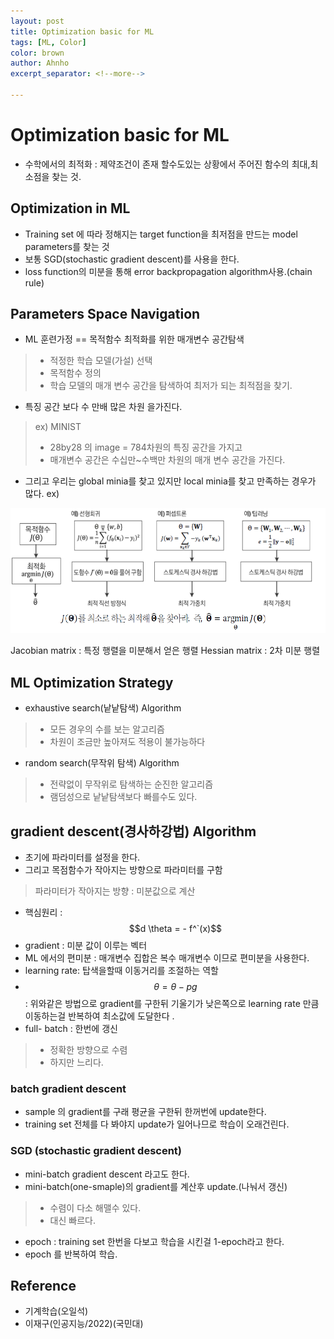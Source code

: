 ```yaml
---
layout: post
title: Optimization basic for ML
tags: [ML, Color]
color: brown
author: Ahnho
excerpt_separator: <!--more-->

---
```


# Optimization basic for ML

- 수학에서의 최적화 : 제약조건이 존재 할수도있는 상황에서 주어진 함수의 최대,최소점을 찾는 것.

<!--more-->

## Optimization in ML 
- Training set 에 따라 정해지는 target function을 최저점을 만드는 model parameters를 찾는 것
- 보통 SGD(stochastic gradient descent)를 사용을 한다.
- loss function의 미분을 통해 error backpropagation algorithm사용.(chain rule)


## Parameters Space Navigation
- ML 훈련가정 == 목적함수 최적화를 위한 매개변수 공간탐색 
> - 적정한 학습 모델(가설) 선택
> - 목적함수 정의 
> - 학습 모델의 매개 변수 공간을 탐색하여 최저가 되는 최적점을 찾기.
-  특징 공간 보다 수 만배 많은 차원 을가진다. 
> ex) MINIST
> - 28by28 의 image = 784차원의 특징 공간을 가지고 
> - 매개변수 공간은 수십만~수백만 차원의 매개 변수 공간을 가진다.
- 그리고 우리는 global minia를 찾고 있지만 local minia를 찾고 만족하는 경우가 많다.
ex) 

<img src= "/image/OP_1.png" width="600px" height="200px" title="image"/>

Jacobian matrix  : 특정 행렬을 미분해서 얻은 행렬
Hessian matrix : 2차 미분 행렬

## ML Optimization Strategy
- exhaustive search(낱낱탐색) Algorithm
> - 모든 경우의 수를 보는 알고리즘
> - 차원이 조금만 높아져도 적용이 불가능하다 

- random search(무작위 탐색) Algorithm 
> - 전략없이 무작위로 탐색하는 순진한 알고리즘 
> - 램덤성으로 낱낱탐색보다 빠를수도 있다.

## gradient descent(경사하강법) Algorithm
- 초기에 파라미터를 설정을 한다. 
-  그리고 목점함수가 작아지는 방향으로 파라미터를 구함  
> 파라미터가 작아지는 방향 : 미분값으로 계산  
- 핵심원리 : $$d \theta = - f^`(x)$$
 - gradient : 미분 값이 이루는 벡터
 - ML 에서의 편미분 : 매개변수 집합은 복수 매개변수 이므로 편미분을 사용한다.
 - learning rate: 탑색을할때 이동거리를 조절하는 역할
 - $$\theta = \theta - pg$$ : 위와같은 방법으로  gradient를 구한뒤 기울기가 낮은쪽으로 learning rate 만큼 이동하는걸 반복하여 최소값에 도달한다 .
 - full- batch : 한번에 갱신
> - 정확한 방향으로 수렴 
> - 하지만 느리다.

 
### batch  gradient descent
- sample 의 gradient를 구래 평균을 구한뒤 한꺼번에 update한다.
- training set 전체를 다 봐야지 update가 일어나므로 학습이 오래건린다.

### SGD (stochastic gradient descent)
- mini-batch gradient descent 라고도 한다.
- mini-batch(one-smaple)의 gradient를 계산후 update.(나눠서 갱신)
> -  수렴이 다소 해맬수 있다.
> -  대신 빠르다.
- epoch : training set 한번을 다보고 학습을 시킨걸 1-epoch라고 한다.
- epoch 를 반복하여 학습.
 
## Reference
- 기계학습(오일석)
- 이재구(인공지능/2022)(국민대)

